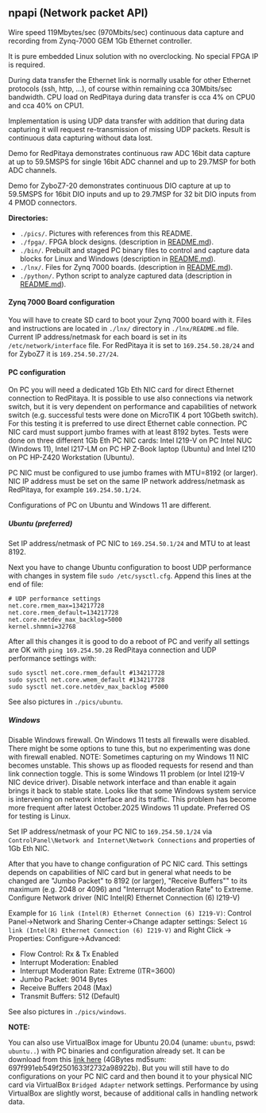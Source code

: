 ## npapi (Network packet API)

Wire speed 119Mbytes/sec (970Mbits/sec) continuous data capture and recording from Zynq-7000 GEM 1Gb Ethernet controller.

It is pure embedded Linux solution with no overclocking. No special FPGA IP is required.

During data transfer the Ethernet link is normally usable for other Ethernet protocols (ssh, http, ...), of course within remaining cca 30Mbits/sec bandwidth.
CPU load on RedPitaya during data transfer is cca 4% on CPU0 and cca 40% on CPU1.

Implementation is using UDP data transfer with addition that during data capturing it will request re-transmission of missing UDP packets. Result is continuous data capturing without data lost.

Demo for RedPitaya demonstrates continuous raw ADC 16bit data capture at up to 59.5MSPS for single 16bit ADC channel and up to 29.7MSP for both ADC channels.

Demo for ZyboZ7-20 demonstrates continuous DIO capture at up to 59.5MSPS for 16bit DIO inputs and up to 29.7MSP for 32 bit DIO inputs from 4 PMOD connectors.

**Directories:**

- `./pics/`. Pictures with references from this README.
- `./fpga/`. FPGA block designs. (description in [README.md](./fpga/README.md)).
- `./bin/`. Prebuilt and staged PC binary files to control and capture data blocks for Linux and Windows (description in [README.md](./bin/README.md)).
- `./lnx/`. Files for Zynq 7000 boards. (description in [README.md](./lnx/README.md)).
- `./python/`. Python script to analyze captured data (description in [README.md](./python/README.md)).

#### Zynq 7000 Board configuration

You will have to create SD card to boot your Zynq 7000 board with it. Files and instructions are located in `./lnx/` directory in `./lnx/README.md` file. 
Current IP address/netmask for each board is set in its `/etc/network/interface` file. For RedPitaya it is set to `169.254.50.28/24` and for ZyboZ7 it is `169.254.50.27/24`. 

#### PC configuration

On PC you will need a dedicated 1Gb Eth NIC card for direct Ethernet connection to RedPitaya. It is possible to use also connections via network switch, but it is very dependent on performance and capabilities of network switch (e.g. successful tests were done on MicroTIK 4 port 10Gbeth switch). For this testing it is preferred to use direct Ethernet cable connection. PC NIC card must support jumbo frames with at least 8192 bytes. Tests were done on three different 1Gb Eth PC NIC cards: Intel I219-V on PC Intel NUC (Windows 11), Intel I217-LM on PC HP Z-Book laptop (Ubuntu) and Intel I210 on PC HP-Z420 Workstation (Ubuntu).

PC NIC must be configured to use jumbo frames with MTU=8192 (or larger). NIC IP address must be set on the same IP network address/netmask as RedPitaya, for example `169.254.50.1/24`.

Configurations of PC on Ubuntu and Windows 11 are different.

##### Ubuntu (preferred)

Set IP address/netmask of PC NIC to `169.254.50.1/24` and MTU to at least 8192.

Next you have to change Ubuntu configuration to boost UDP performance with changes in system file `sudo /etc/sysctl.cfg`. Append this lines at the end of file:

```
# UDP performance settings
net.core.rmem_max=134217728
net.core.rmem_default=134217728
net.core.netdev_max_backlog=5000
kernel.shmmni=32768
```

After all this changes it is good to do a reboot of PC and verify all settings are OK with `ping 169.254.50.28` RedPitaya connection and UDP performance settings with:

```
sudo sysctl net.core.rmem_default #134217728
sudo sysctl net.core.wmem_default #134217728
sudo sysctl net.core.netdev_max_backlog #5000
```

See also pictures in `./pics/ubuntu`.

##### Windows

Disable Windows firewall. On Windows 11 tests all firewalls were disabled. There might be some options to tune this, but no experimenting was done with firewall enabled.
NOTE:
Sometimes capturing on my Windows 11 NIC becomes unstable. This shows up as flooded requests for resend and than link connection toggle. This is some Windows 11 problem (or Intel I219-V NIC device driver). Disable network interface and than enable it again brings it back to stable state. Looks like that some Windows system service is intervening on network interface and its traffic. This problem has become more frequent after latest October.2025 Windows 11 update.
Preferred OS for testing is Linux.

Set IP address/netmask of your PC NIC to `169.254.50.1/24` via `ControlPanel\Network and Internet\Network Connections` and properties of 1Gb Eth NIC.

After that you have to change configuration of PC NIC card. This settings depends on capabilities of NIC card but in general what needs to be changed are "Jumbo Packet" to 8192 (or larger), "Receive Buffers"" to its maximum (e.g. 2048 or 4096) and "Interrupt Moderation Rate" to Extreme.
Configure Network driver (NIC Intel(R) Ethernet Connection (6) I219-V)

Example for `1G link (Intel(R) Ethernet Connection (6) I219-V)`:
Control Panel->Network and Sharing Center->Change adapter settings:
Select `1G link (Intel(R) Ethernet Connection (6) I219-V)` and Right Click -> Properties:
Configure->Advanced:

- Flow Control: Rx & Tx Enabled
- Interrupt Moderation: Enabled
- Interrupt Moderation Rate: Extreme (ITR=3600)
- Jumbo Packet: 9014 Bytes
- Receive Buffers 2048 (Max)
- Transmit Buffers: 512 (Default)

See also pictures in `./pics/windows`.

**NOTE:**

You can also use VirtualBox image for Ubuntu 20.04 (uname: `ubuntu`, pswd: `ubuntu..`) with PC binaries and configuration already set. It can be download from this [link here](https://drive.proton.me/urls/RHEGATVK74#BkoI85NGY7KS) (4GBytes md5sum: 697f991eb549f2501633f2732a98922b).
But you will still have to do configurations on your PC NIC card and then bound it to your physical NIC card via VirtualBox `Bridged Adapter` network settings.
Performance by using VirtualBox are slightly worst, because of additional calls in handling network data.
